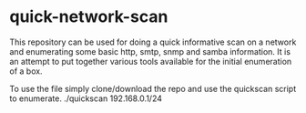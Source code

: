 # quick-network-scan
This repository can be used for doing a quick informative scan on a network and enumerating some basic http, smtp, snmp and samba information. It is an attempt to put together various tools available for the initial enumeration of a box.

To use the file simply clone/download the repo and use the quickscan script to enumerate.
./quickscan 192.168.0.1/24 

